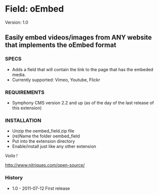 # Field: oEmbed #

Version: 1.0

## Easily embed videos/images from ANY website that implements the oEmbed format ##

### SPECS ###

- Adds a field that will contain the link to the page that has the embeded media.
- Currently supported: Vimeo, Youtube, Flickr

### REQUIREMENTS ###

- Symphony CMS version 2.2 and up (as of the day of the last release of this extension)

### INSTALLATION ###

- Unzip the oembed_field.zip file
- (re)Name the folder oembed_field
- Put into the extension directory
- Enable/install just like any other extension

*Voila !*

http://www.nitriques.com/open-source/

### History ###

- 1.0 - 2011-07-12
  First release